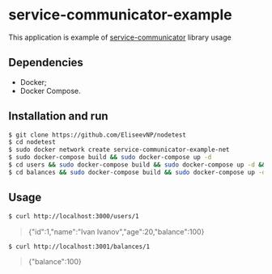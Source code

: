 # service-communicator-example

This application is example of [service-communicator](https://www.npmjs.com/package/serivce-communicator) library usage

## Dependencies

- Docker;
- Docker Compose.

## Installation and run

```sh
$ git clone https://github.com/EliseevNP/nodetest
$ cd nodetest
$ sudo docker network create service-communicator-example-net
$ sudo docker-compose build && sudo docker-compose up -d
$ cd users && sudo docker-compose build && sudo docker-compose up -d && cd ..
$ cd balances && sudo docker-compose build && sudo docker-compose up -d && cd ..
```

## Usage

```sh
$ curl http://localhost:3000/users/1
```

> {"id":1,"name":"Ivan Ivanov","age":20,"balance":100}

```sh
$ curl http://localhost:3001/balances/1
```

> {"balance":100}